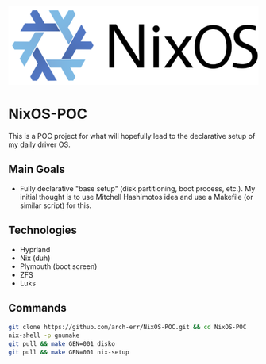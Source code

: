 ![NixOS Logo](./assets/logo.png)

# NixOS-POC
This is a POC project for what will hopefully lead to the declarative setup of my daily driver OS.


## Main Goals
- Fully declarative "base setup" (disk partitioning, boot process, etc.). My initial thought is to use Mitchell Hashimotos idea and use a Makefile (or similar script) for this.

## Technologies
- Hyprland
- Nix (duh)
- Plymouth (boot screen)
- ZFS
- Luks

## Commands
```bash
git clone https://github.com/arch-err/NixOS-POC.git && cd NixOS-POC
nix-shell -p gnumake
git pull && make GEN=001 disko
git pull && make GEN=001 nix-setup
```
